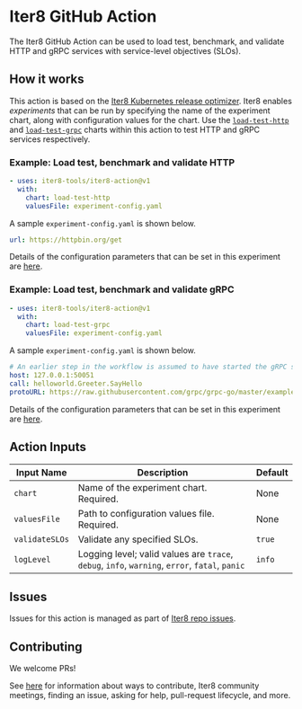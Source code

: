 # Iter8 GitHub Action

The Iter8 GitHub Action can be used to load test, benchmark, and validate HTTP and gRPC services with service-level objectives (SLOs). 

## How it works
This action is based on the [Iter8 Kubernetes release optimizer](https://iter8.tools). Iter8 enables *experiments* that can be run by specifying the name of the experiment chart, along with configuration values for the chart. Use the [`load-test-http`](https://iter8.tools/0.9/tutorials/load-test-http/basicusage/) and [`load-test-grpc`](https://iter8.tools/0.9/tutorials/load-test-grpc/basicusage/) charts within this action to test HTTP and gRPC services respectively.

### Example: Load test, benchmark and validate HTTP
``` yaml
- uses: iter8-tools/iter8-action@v1
  with:
    chart: load-test-http
    valuesFile: experiment-config.yaml
```

A sample `experiment-config.yaml` is shown below. 
```yaml
url: https://httpbin.org/get
```

Details of the configuration parameters that can be set in this experiment are [here](https://iter8.tools/0.9/tutorials/load-test-http/basicusage/).

### Example: Load test, benchmark and validate gRPC
``` yaml
- uses: iter8-tools/iter8-action@v1
  with:
    chart: load-test-grpc
    valuesFile: experiment-config.yaml
```

A sample `experiment-config.yaml` is shown below. 
```yaml
# An earlier step in the workflow is assumed to have started the gRPC service
host: 127.0.0.1:50051
call: helloworld.Greeter.SayHello
protoURL: https://raw.githubusercontent.com/grpc/grpc-go/master/examples/helloworld/helloworld/helloworld.proto
```

Details of the configuration parameters that can be set in this experiment are [here](https://iter8.tools/0.9/tutorials/load-test-grpc/basicusage/).


## Action Inputs

| Input Name | Description | Default |
| ---------- | ----------- | ------- |
| `chart` | Name of the experiment chart. Required. | None |
| `valuesFile` | Path to configuration values file. Required. | None |
| `validateSLOs` | Validate any specified SLOs. | `true` |
| `logLevel` | Logging level; valid values are `trace`, `debug`, `info`, `warning`, `error`, `fatal`, `panic` | `info` |

## Issues
Issues for this action is managed as part of [Iter8 repo issues](https://github.com/iter8-tools/iter8).

## Contributing
We welcome PRs!

See [here](CONTRIBUTING.md) for information about ways to contribute, Iter8 community meetings, finding an issue, asking for help, pull-request lifecycle, and more.
